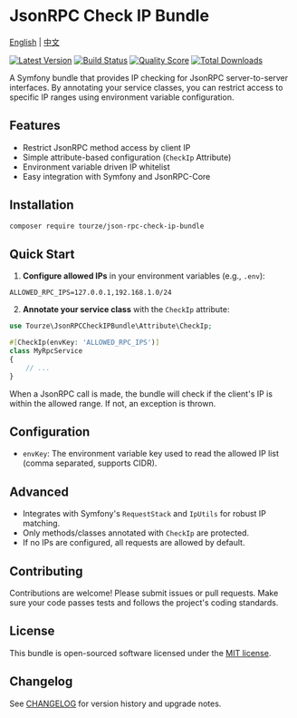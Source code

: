 # JsonRPC Check IP Bundle

[English](README.md) | [中文](README.zh-CN.md)

[![Latest Version](https://img.shields.io/packagist/v/tourze/json-rpc-check-ip-bundle.svg?style=flat-square)](https://packagist.org/packages/tourze/json-rpc-check-ip-bundle)
[![Build Status](https://img.shields.io/travis/tourze/json-rpc-check-ip-bundle/master.svg?style=flat-square)](https://travis-ci.org/tourze/json-rpc-check-ip-bundle)
[![Quality Score](https://img.shields.io/scrutinizer/g/tourze/json-rpc-check-ip-bundle.svg?style=flat-square)](https://scrutinizer-ci.com/g/tourze/json-rpc-check-ip-bundle)
[![Total Downloads](https://img.shields.io/packagist/dt/tourze/json-rpc-check-ip-bundle.svg?style=flat-square)](https://packagist.org/packages/tourze/json-rpc-check-ip-bundle)

A Symfony bundle that provides IP checking for JsonRPC server-to-server interfaces. By annotating your service classes, you can restrict access to specific IP ranges using environment variable configuration.

## Features

- Restrict JsonRPC method access by client IP
- Simple attribute-based configuration (`CheckIp` Attribute)
- Environment variable driven IP whitelist
- Easy integration with Symfony and JsonRPC-Core

## Installation

```bash
composer require tourze/json-rpc-check-ip-bundle
```

## Quick Start

1. **Configure allowed IPs** in your environment variables (e.g., `.env`):

```env
ALLOWED_RPC_IPS=127.0.0.1,192.168.1.0/24
```

2. **Annotate your service class** with the `CheckIp` attribute:

```php
use Tourze\JsonRPCCheckIPBundle\Attribute\CheckIp;

#[CheckIp(envKey: 'ALLOWED_RPC_IPS')]
class MyRpcService
{
    // ...
}
```

When a JsonRPC call is made, the bundle will check if the client's IP is within the allowed range. If not, an exception is thrown.

## Configuration

- `envKey`: The environment variable key used to read the allowed IP list (comma separated, supports CIDR).

## Advanced

- Integrates with Symfony's `RequestStack` and `IpUtils` for robust IP matching.
- Only methods/classes annotated with `CheckIp` are protected.
- If no IPs are configured, all requests are allowed by default.

## Contributing

Contributions are welcome! Please submit issues or pull requests. Make sure your code passes tests and follows the project's coding standards.

## License

This bundle is open-sourced software licensed under the [MIT license](LICENSE).

## Changelog

See [CHANGELOG](CHANGELOG.md) for version history and upgrade notes.
